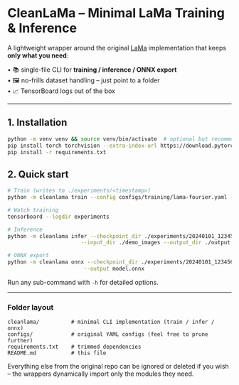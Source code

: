 # CleanLaMa – Minimal LaMa Training & Inference

A lightweight wrapper around the original [LaMa](https://github.com/advimman/lama) implementation that keeps **only what you need**:

• 📚  single-file CLI for **training / inference / ONNX export**  
• 🖼️  no-frills dataset handling – just point to a folder  
• 📈  TensorBoard logs out of the box  

---

## 1. Installation
```bash
python -m venv venv && source venv/bin/activate  # optional but recommended
pip install torch torchvision --extra-index-url https://download.pytorch.org/whl/cu118  # pick CUDA / CPU build you need
pip install -r requirements.txt
```

## 2. Quick start

```bash
# Train (writes to ./experiments/<timestamp>)
python -m cleanlama train --config configs/training/lama-fourier.yaml --gpus 1

# Watch training
tensorboard --logdir experiments

# Inference
python -m cleanlama infer --checkpoint_dir ./experiments/20240101_123456 \
                       --input_dir ./demo_images --output_dir ./output

# ONNX export
python -m cleanlama onnx --checkpoint_dir ./experiments/20240101_123456 \
                        --output model.onnx
```

Run any sub-command with `-h` for detailed options.

---

### Folder layout
```
cleanlama/          # minimal CLI implementation (train / infer / onnx)
configs/            # original YAML configs (feel free to prune further)
requirements.txt    # trimmed dependencies
README.md           # this file
```

Everything else from the original repo can be ignored or deleted if you wish – the wrappers dynamically import only the modules they need.
